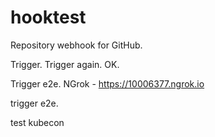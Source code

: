 # hooktest

Repository webhook for GitHub.


Trigger.
Trigger again. OK. 

Trigger e2e.
NGrok - https://10006377.ngrok.io

trigger e2e.

test kubecon
